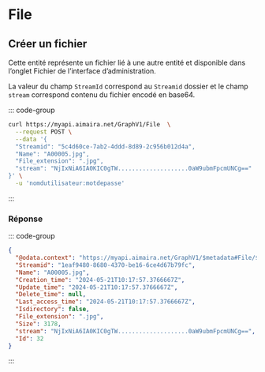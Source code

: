 # File

## Créer un fichier

Cette entité représente un fichier lié à une autre entité et disponible dans l’onglet Fichier de l’interface 
d’administration.

La valeur du champ `StreamId` correspond au `Streamid` dossier et le champ `stream` correspond contenu du fichier encodé
en base64.

::: code-group

```bash [cURL]
curl https://myapi.aimaira.net/GraphV1/File  \
  --request POST \
  --data '{
  "Streamid": "5c4d60ce-7ab2-4ddd-8d89-2c956b012d4a",
  "Name": "A00005.jpg",
  "File_extension": ".jpg",
  "stream": "NjIxNiA6IA0KIC0gTW....................0aW9ubmFpcmUNCg=="
}' \
  -u 'nomdutilisateur:motdepasse'
```

:::

### Réponse

::: code-group

```json [JSON]
{
  "@odata.context": "https://myapi.aimaira.net/GraphV1/$metadata#File/$entity",
  "Streamid": "1eaf9480-8680-4370-be16-6ce4d67b79fc",
  "Name": "A00005.jpg",
  "Creation_time": "2024-05-21T10:17:57.3766667Z",
  "Update_time": "2024-05-21T10:17:57.3766667Z",
  "Delete_time": null,
  "Last_access_time": "2024-05-21T10:17:57.3766667Z",
  "Isdirectory": false,
  "File_extension": ".jpg",
  "Size": 3178,
  "stream": "NjIxNiA6IA0KIC0gTW....................0aW9ubmFpcmUNCg==",
  "Id": 32
}
```

:::

